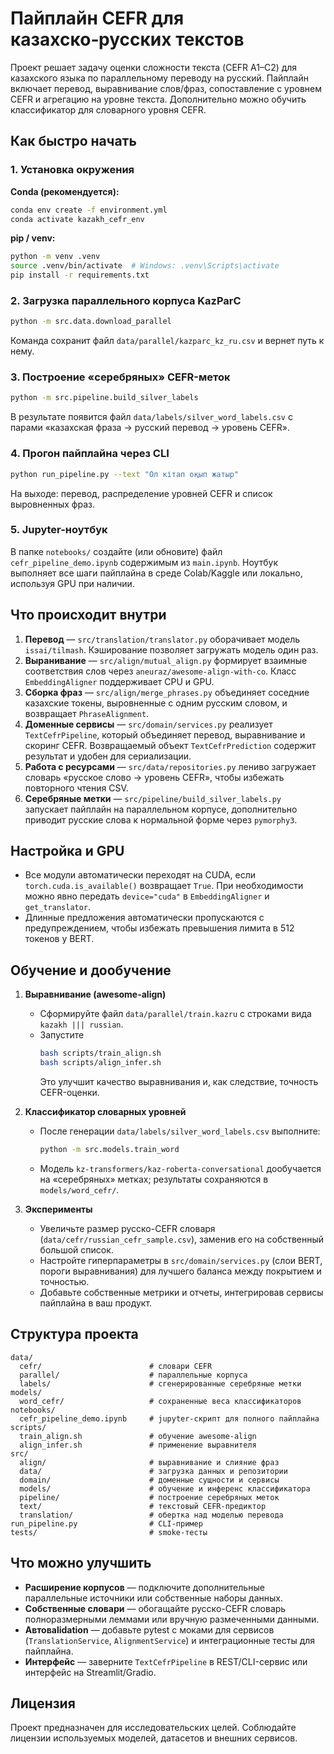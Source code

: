 # Пайплайн CEFR для казахско‑русских текстов

Проект решает задачу оценки сложности текста (CEFR A1–C2) для казахского языка по параллельному переводу на русский. Пайплайн включает перевод, выравнивание слов/фраз, сопоставление с уровнем CEFR и агрегацию на уровне текста. Дополнительно можно обучить классификатор для словарного уровня CEFR.

## Как быстро начать

### 1. Установка окружения
**Conda (рекомендуется):**
```bash
conda env create -f environment.yml
conda activate kazakh_cefr_env
```

**pip / venv:**
```bash
python -m venv .venv
source .venv/bin/activate  # Windows: .venv\Scripts\activate
pip install -r requirements.txt
```

### 2. Загрузка параллельного корпуса KazParC
```bash
python -m src.data.download_parallel
```
Команда сохранит файл `data/parallel/kazparc_kz_ru.csv` и вернет путь к нему.

### 3. Построение «серебряных» CEFR-меток
```bash
python -m src.pipeline.build_silver_labels
```
В результате появится файл `data/labels/silver_word_labels.csv` с парами «казахская фраза → русский перевод → уровень CEFR».

### 4. Прогон пайплайна через CLI
```bash
python run_pipeline.py --text "Ол кітап оқып жатыр"
```
На выходе: перевод, распределение уровней CEFR и список выровненных фраз.

### 5. Jupyter-ноутбук
В папке `notebooks/` создайте (или обновите) файл `cefr_pipeline_demo.ipynb` содержимым из `main.ipynb`. Ноутбук выполняет все шаги пайплайна в среде Colab/Kaggle или локально, используя GPU при наличии.

## Что происходит внутри

1. **Перевод** — `src/translation/translator.py` оборачивает модель `issai/tilmash`. Кэширование позволяет загружать модель один раз.
2. **Выранивание** — `src/align/mutual_align.py` формирует взаимные соответствия слов через `aneuraz/awesome-align-with-co`. Класс `EmbeddingAligner` поддерживает CPU и GPU.
3. **Сборка фраз** — `src/align/merge_phrases.py` объединяет соседние казахские токены, выровненные с одним русским словом, и возвращает `PhraseAlignment`.
4. **Доменные сервисы** — `src/domain/services.py` реализует `TextCefrPipeline`, который объединяет перевод, выравнивание и скоринг CEFR. Возвращаемый объект `TextCefrPrediction` содержит результат и удобен для сериализации.
5. **Работа с ресурсами** — `src/data/repositories.py` лениво загружает словарь «русское слово → уровень CEFR», чтобы избежать повторного чтения CSV.
6. **Серебряные метки** — `src/pipeline/build_silver_labels.py` запускает пайплайн на параллельном корпусе, дополнительно приводит русские слова к нормальной форме через `pymorphy3`.

## Настройка и GPU

- Все модули автоматически переходят на CUDA, если `torch.cuda.is_available()` возвращает `True`. При необходимости можно явно передать `device="cuda"` в `EmbeddingAligner` и `get_translator`.
- Длинные предложения автоматически пропускаются с предупреждением, чтобы избежать превышения лимита в 512 токенов у BERT.

## Обучение и дообучение

1. **Выравнивание (awesome-align)**  
   - Сформируйте файл `data/parallel/train.kazru` с строками вида `kazakh ||| russian`.  
   - Запустите  
     ```bash
     bash scripts/train_align.sh
     bash scripts/align_infer.sh
     ```  
     Это улучшит качество выравнивания и, как следствие, точность CEFR-оценки.

2. **Классификатор словарных уровней**  
   - После генерации `data/labels/silver_word_labels.csv` выполните:  
     ```bash
     python -m src.models.train_word
     ```  
   - Модель `kz-transformers/kaz-roberta-conversational` дообучается на «серебряных» метках; результаты сохраняются в `models/word_cefr/`.

3. **Эксперименты**  
   - Увеличьте размер русско-CEFR словаря (`data/cefr/russian_cefr_sample.csv`), заменив его на собственный большой список.  
   - Настройте гиперпараметры в `src/domain/services.py` (слои BERT, пороги выравнивания) для лучшего баланса между покрытием и точностью.  
   - Добавьте собственные метрики и отчеты, интегрировав сервисы пайплайна в ваш продукт.

## Структура проекта

```
data/
  cefr/                        # словари CEFR
  parallel/                    # параллельные корпуса
  labels/                      # сгенерированные серебряные метки
models/
  word_cefr/                   # сохраненные веса классификаторов
notebooks/
  cefr_pipeline_demo.ipynb     # jupyter-скрипт для полного пайплайна
scripts/
  train_align.sh               # обучение awesome-align
  align_infer.sh               # применение выравнителя
src/
  align/                       # выравнивание и слияние фраз
  data/                        # загрузка данных и репозитории
  domain/                      # доменные сущности и сервисы
  models/                      # обучение и инференс классификатора
  pipeline/                    # построение серебряных меток
  text/                        # текстовый CEFR-предиктор
  translation/                 # обертка над моделью перевода
run_pipeline.py                # CLI-пример
tests/                         # smoke-тесты
```

## Что можно улучшить

- **Расширение корпусов** — подключите дополнительные параллельные источники или собственные наборы данных.
- **Собственные словари** — обогащайте русско-CEFR словарь полноразмерными леммами или вручную размеченными данными.
- **Автовalidation** — добавьте pytest с моками для сервисов (`TranslationService`, `AlignmentService`) и интеграционные тесты для пайплайна.
- **Интерфейс** — заверните `TextCefrPipeline` в REST/CLI-сервис или интерфейс на Streamlit/Gradio.

## Лицензия

Проект предназначен для исследовательских целей. Соблюдайте лицензии используемых моделей, датасетов и внешних сервисов.

